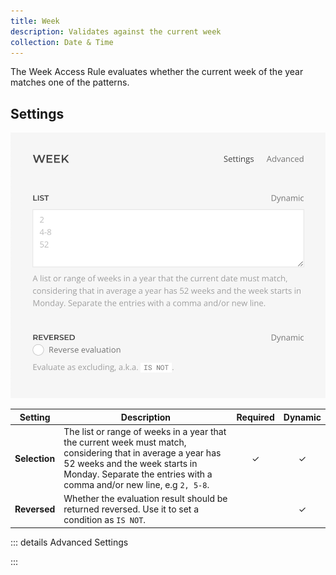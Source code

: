 ```yaml
---
title: Week
description: Validates against the current week
collection: Date & Time
---
```


<!--@include: ./_partials/intro.md-->

The Week Access Rule evaluates whether the current week of the year matches one of the patterns.

## Settings

![Week Access Rule](../assets/rules/rule-week.webp)

| Setting | Description | Required | Dynamic |
| ------- | ----------- | :------: | :-----: |
| **Selection** | The list or range of weeks in a year that the current week must match, considering that in average a year has 52 weeks and the week starts in Monday. Separate the entries with a comma and/or new line, e.g `2, 5-8`. | &#x2713; | &#x2713; |
| **Reversed** | Whether the evaluation result should be returned reversed. Use it to set a condition as `IS NOT`. | | &#x2713; |

::: details Advanced Settings
<!--@include: ./_partials/advanced-settings.md-->
:::

